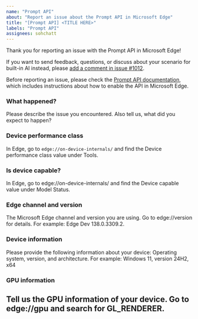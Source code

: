```yaml
---
name: "Prompt API"
about: "Report an issue about the Prompt API in Microsoft Edge"
title: "[Prompt API] <TITLE HERE>"
labels: "Prompt API"
assignees: sohchatt
---
```

Thank you for reporting an issue with the Prompt API in Microsoft Edge!

If you want to send feedback, questions, or discuss about your scenario for built-in AI instead, please [add a comment in issue #1012](https://github.com/MicrosoftEdge/MSEdgeExplainers/issues/1012).

Before reporting an issue, please check the [Prompt API documentation](https://learn.microsoft.com/microsoft-edge/web-platform/prompt-api), which includes instructions about how to enable the API in Microsoft Edge.

### What happened?

Please describe the issue you encountered. Also tell us, what did you expect to happen?

### Device performance class

In Edge, go to `edge://on-device-internals/` and find the Device performance class value under Tools.

### Is device capable?

In Edge, go to edge://on-device-internals/ and find the Device capable value under Model Status.

### Edge channel and version

The Microsoft Edge channel and version you are using. Go to edge://version for details.
For example: Edge Dev 138.0.3309.2.

### Device information

Please provide the following information about your device: Operating system, version, and architecture.
For example: Windows 11, version 24H2, x64

### GPU information

Tell us the GPU information of your device. Go to edge://gpu and search for GL_RENDERER.
---
